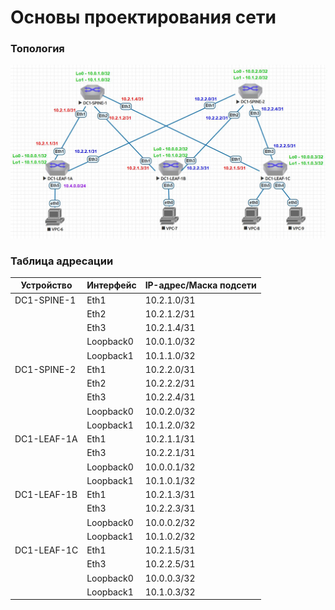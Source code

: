 # Основы проектирования сети
### Топология
![](https://github.com/devops-user/otus/blob/main/homeworks_dc/homework_03/images/topology.JPG)

### Таблица адресации
| Устройство | Интерфейс | IP-адрес/Маска подсети |
--- | --- | --- |
| DC1-SPINE-1 | Eth1 | 10.2.1.0/31 |
|  | Eth2 | 10.2.1.2/31 |
|  | Eth3 | 10.2.1.4/31 |
|  | Loopback0 | 10.0.1.0/32 |
|  | Loopback1 | 10.1.1.0/32 |
| DC1-SPINE-2 | Eth1 | 10.2.2.0/31 |
|  | Eth2 | 10.2.2.2/31 |
|  | Eth3 | 10.2.2.4/31 |
|  | Loopback0 | 10.0.2.0/32 |
|  | Loopback1 | 10.1.2.0/32 |
| DC1-LEAF-1A | Eth1 | 10.2.1.1/31 |
|  | Eth3 | 10.2.2.1/31 |
|  | Loopback0 | 10.0.0.1/32 |
|  | Loopback1 | 10.1.0.1/32 |
| DC1-LEAF-1B | Eth1 | 10.2.1.3/31 |
|  | Eth3 | 10.2.2.3/31 |
|  | Loopback0 | 10.0.0.2/32 |
|  | Loopback1 | 10.1.0.2/32 |
| DC1-LEAF-1C | Eth1 | 10.2.1.5/31 |
|  | Eth3 | 10.2.2.5/31 |
|  | Loopback0 | 10.0.0.3/32 |
|  | Loopback1 | 10.1.0.3/32 |

